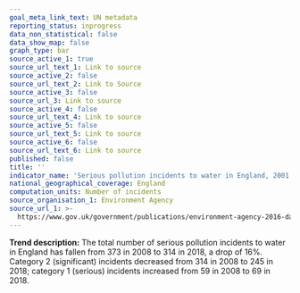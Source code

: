 ```yaml
---
goal_meta_link_text: UN metadata
reporting_status: inprogress
data_non_statistical: false
data_show_map: false
graph_type: bar
source_active_1: true
source_url_text_1: Link to source
source_active_2: false
source_url_text_2: Link to Source
source_active_3: false
source_url_3: Link to source
source_active_4: false
source_url_text_4: Link to source
source_active_5: false
source_url_text_5: Link to source
source_active_6: false
source_url_text_6: Link to source
published: false
title: ''
indicator_name: 'Serious pollution incidents to water in England, 2001 to 2018'
national_geographical_coverage: England
computation_units: Number of incidents
source_organisation_1: Environment Agency
source_url_1: >-
  https://www.gov.uk/government/publications/environment-agency-2016-data-on-regulated-businesses-in-england
---
```

**Trend description:** The total number of serious pollution incidents to water in England has fallen from 373 in 2008 to 314 in 2018, a drop of 16%. Category 2 (significant) incidents decreased from 314 in 2008 to 245 in 2018; category 1 (serious) incidents increased from 59 in 2008 to 69 in 2018.